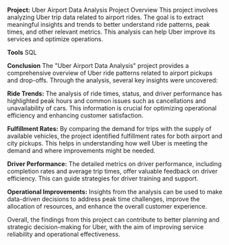 **Project:** Uber Airport Data Analysis
Project Overview
This project involves analyzing Uber trip data related to airport rides. The goal is to extract meaningful insights and trends to better understand ride patterns, peak times, and other relevant metrics. This analysis can help Uber improve its services and optimize operations.

**Tools**
SQL

**Conclusion**
The "Uber Airport Data Analysis" project provides a comprehensive overview of Uber ride patterns related to airport pickups and drop-offs. Through the analysis, several key insights were uncovered:

**Ride Trends:** The analysis of ride times, status, and driver performance has highlighted peak hours and common issues such as cancellations and unavailability of cars. This information is crucial for optimizing operational efficiency and enhancing customer satisfaction.

**Fulfillment Rates:** By comparing the demand for trips with the supply of available vehicles, the project identified fulfillment rates for both airport and city pickups. This helps in understanding how well Uber is meeting the demand and where improvements might be needed.

**Driver Performance:** The detailed metrics on driver performance, including completion rates and average trip times, offer valuable feedback on driver efficiency. This can guide strategies for driver training and support.

**Operational Improvements:** Insights from the analysis can be used to make data-driven decisions to address peak time challenges, improve the allocation of resources, and enhance the overall customer experience.

Overall, the findings from this project can contribute to better planning and strategic decision-making for Uber, with the aim of improving service reliability and operational effectiveness.

